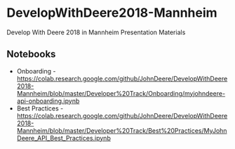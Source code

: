 # DevelopWithDeere2018-Mannheim
Develop With Deere 2018 in Mannheim Presentation Materials

## Notebooks
*   Onboarding - https://colab.research.google.com/github/JohnDeere/DevelopWithDeere2018-Mannheim/blob/master/Developer%20Track/Onboarding/myjohndeere-api-onboarding.ipynb
*   Best Practices - https://colab.research.google.com/github/JohnDeere/DevelopWithDeere2018-Mannheim/blob/master/Developer%20Track/Best%20Practices/MyJohnDeere_API_Best_Practices.ipynb
